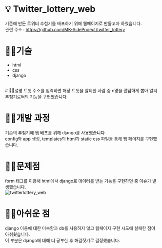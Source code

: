 # 💡 Twitter_lottery_web
기존에 만든 트위터 추첨기를 배포하기 위해 웹페이지로 만들고자 하였습니다.<br>
관련 주소 : https://github.com/MK-SideProject/twitter_lottery

# ✍🏻기술
- html
- css
- django
<br>
# ✍🏻설명
트윗 주소를 입력하면 해당 트윗을 알티한 사람 중 n명을 랜덤하게 뽑아 알티 추첨기로써의 기능을 구현했습니다.<br>

# ✍🏻개발 과정
기존의 추첨기에 웹 배포를 위해 django를 사용했습니다.<br> config와 app 생성, templates의 html과 static css 파일을 통해 웹 페이지를 구현했습니다.<br>

# ✍🏻문제점
form 태그를 이용해 html에서 django로 데이터를 받는 기능을 구현하던 중 이슈가 발생했습니다. <br>
![twitterlottery_web](https://user-images.githubusercontent.com/71076450/136339041-4550ef9c-441d-4da9-a589-d6d1c385f7ce.JPG)

# ✍🏻아쉬운 점
django 이용에 대한 미숙함과 db를 사용하지 않고 웹페이지 구현 시도에 실패한 점이 아쉬웠습니다.<br>이 부분은 django에 대해 더 공부한 후 해결짓기로 결정했습니다.
